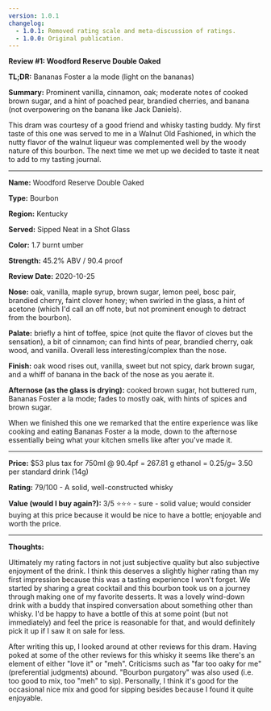 ```yaml
---
version: 1.0.1
changelog:
  - 1.0.1: Removed rating scale and meta-discussion of ratings.
  - 1.0.0: Original publication.
---
```


**Review #1: Woodford Reserve Double Oaked**

**TL;DR:** Bananas Foster a la mode (light on the bananas)

**Summary:** Prominent vanilla, cinnamon, oak; moderate notes of cooked brown sugar, and a hint of poached pear, brandied cherries, and banana (not overpowering on the banana like Jack Daniels).

This dram was courtesy of a good friend and whisky tasting buddy. My first taste of this one was served to me in a Walnut Old Fashioned, in which the nutty flavor of the walnut liqueur was complemented well by the woody nature of this bourbon. The next time we met up we decided to taste it neat to add to my tasting journal.

-----

**Name:** Woodford Reserve Double Oaked

**Type:** Bourbon

**Region:** Kentucky

**Served:** Sipped Neat in a Shot Glass

**Color:** 1.7 burnt umber

**Strength:** 45.2% ABV / 90.4 proof

**Review Date:** 2020-10-25

**Nose:** oak, vanilla, maple syrup, brown sugar, lemon peel, bosc pair, brandied cherry, faint clover honey; when swirled in the glass, a hint of acetone (which I'd call an off note, but not prominent enough to detract from the bourbon).

**Palate:** briefly a hint of toffee, spice (not quite the flavor of cloves but the sensation), a bit of cinnamon; can find hints of pear, brandied cherry, oak wood, and vanilla. Overall less interesting/complex than the nose.

**Finish:** oak wood rises out, vanilla, sweet but not spicy, dark brown sugar, and a whiff of banana in the back of the nose as you aerate it.

**Afternose (as the glass is drying):** cooked brown sugar, hot buttered rum, Bananas Foster a la mode; fades to mostly oak, with hints of spices and brown sugar.

When we finished this one we remarked that the entire experience was like cooking and eating Bananas Foster a la mode, down to the afternose essentially being what your kitchen smells like after you've made it.

-----

**Price:** $53 plus tax for 750ml @ 90.4pf = 267.81 g ethanol = $0.25/g = ~$3.50 per standard drink (14g)

**Rating:** 79/100 - A solid, well-constructed whisky

**Value (would I buy again?):** 3/5 ⭐⭐⭐ - sure - solid value; would consider buying at this price because it would be nice to have a bottle; enjoyable and worth the price.

-----

**Thoughts:**

Ultimately my rating factors in not just subjective quality but also subjective enjoyment of the drink. I think this deserves a slightly higher rating than my first impression because this was a tasting experience I won't forget. We started by sharing a great cocktail and this bourbon took us on a journey through making one of my favorite desserts. It was a lovely wind-down drink with a buddy that inspired conversation about something other than whisky. I'd be happy to have a bottle of this at some point (but not immediately) and feel the price is reasonable for that, and would definitely pick it up if I saw it on sale for less.

After writing this up, I looked around at other reviews for this dram. Having poked at some of the other reviews for this whisky it seems like there's an element of either "love it" or "meh". Criticisms such as "far too oaky for me" (preferential judgments) abound. "Bourbon purgatory" was also used (i.e. too good to mix, too "meh" to sip). Personally, I think it's good for the occasional nice mix and good for sipping besides because I found it quite enjoyable.

